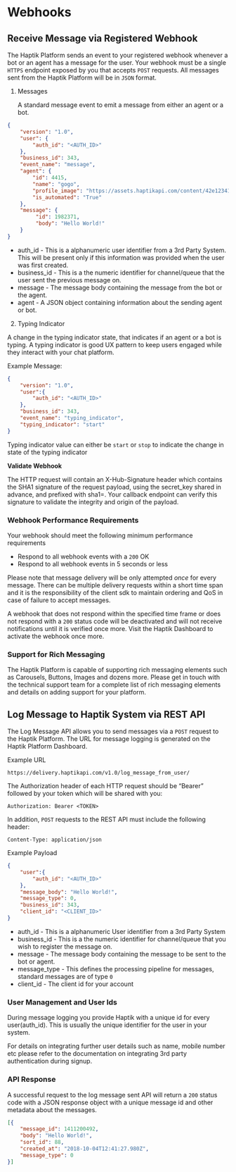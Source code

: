 # Webhooks



## Receive Message via Registered Webhook

The Haptik Platform  sends an event to your registered webhook whenever a bot or an agent has a message for the user. Your webhook must be a single `HTTPS` endpoint exposed by you that accepts  `POST` requests. All messages sent from the Haptik Platform will be in `JSON` format.

1. Messages

   A standard message event to emit a message from either an agent or a bot.

```json
{
    "version": "1.0",
    "user": {
        "auth_id": "<AUTH_ID>"
    },
    "business_id": 343,
    "event_name": "message",
    "agent": {
        "id": 4415,
        "name": "gogo",
        "profile_image": "https://assets.haptikapi.com/content/42e123411bk1109823bf.jpg",
        "is_automated": "True"
    },
    "message": {
         "id": 1982371,
         "body": "Hello World!"   
    }
}
```



- auth_id - This is a alphanumeric user identifier from a 3rd Party System. This will be present only if this information was provided when the user was first created.
- business_id - This is a the numeric identifier for channel/queue that the user sent the previous message on. 
- message -  The message body containing the message from the bot or the agent. 
- agent - A JSON object containing information about the sending agent or bot.



2. Typing Indicator

  A change in the typing indicator state, that indicates if an agent or a bot is typing. A typing indicator is good UX pattern to keep users engaged while they interact with your chat platform.

Example Message:
```json
{
    "version": "1.0",
    "user":{
        "auth_id": "<AUTH_ID>"
    },
    "business_id": 343,
    "event_name": "typing_indicator",
    "typing_indicator": "start"
}
```

Typing indicator value can either be `start` or `stop` to indicate the change in state of the typing indicator


**Validate Webhook**

The HTTP request will contain an X-Hub-Signature header which contains the SHA1 signature of the request payload, using the secret_key shared in advance, and prefixed with sha1=. Your callback endpoint can verify this signature to validate the integrity and origin of the payload.


### Webhook Performance Requirements

Your webhook should meet the following minimum performance requirements

- 
  Respond to all webhook events with a `200` OK
- Respond to all webhook events in 5 seconds or less

Please note that message delivery will be only attempted *once* for every message. There can be multiple delivery requests within a short time span and it is the responsibility of the client sdk to maintain ordering and QoS in case of failure to accept messages.

A webhook that does not respond within the specified time frame or does not respond with a `200` status code will be deactivated and will not receive notifications until it is verified once more. Visit the Haptik Dashboard to activate the webhook once more.



###  Support for Rich Messaging

The Haptik Platform is capable of supporting rich messaging elements such as Carousels, Buttons, Images and dozens more. Please get in touch with the technical support team for a complete list of rich messaging elements and details on adding support for your platform.



## Log Message to Haptik System via REST API

The Log Message API allows you to send messages via a `POST` request to the Haptik Platform. The URL for message logging is generated on the Haptik Platform Dashboard.

Example URL

`https://delivery.haptikapi.com/v1.0/log_message_from_user/`

The Authorization header of each HTTP request should be “Bearer” followed by your token which will be shared with you:

```
Authorization: Bearer <TOKEN>
```

In addition, `POST` requests to the REST API must include the following header:

```
Content-Type: application/json
```



Example Payload

```json
{
    "user":{ 
        "auth_id": "<AUTH_ID>"
    },
    "message_body": "Hello World!",
    "message_type": 0,
    "business_id": 343,
    "client_id": "<CLIENT_ID>"
}
```

- auth_id - This is a alphanumeric User identifier from a 3rd Party System
- business_id - This is a the numeric identifier for channel/queue that you wish to register the message on.
- message -  The message body containing the message to be sent to the bot or agent.
- message_type - This defines the processing pipeline for messages, standard messages are of type `0`
- client_id - The client id for your account


### User Management and User Ids

During message logging you provide Haptik with a unique id for every user(auth_id). This is usually the unique identifier for the user in your system.

For details on integrating further user details such as name, mobile number etc please refer to the documentation on integrating 3rd party authentication during signup.




### API Response

A successful request to the log message sent API will return a `200` status code with a JSON response object with a unique message id and other metadata about the messages.

```json
[{
    "message_id": 1411200492,
    "body": "Hello World!",
    "sort_id": 88,
    "created_at": "2018-10-04T12:41:27.980Z",
    "message_type": 0
}]
```





